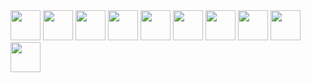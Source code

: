 <img src="https://api.memeland.com/potatoz/images/3751.gif" style="width:48px;height:48px;">
<img src="https://api.memeland.com/potatoz/images/3752.gif" style="width:48px;height:48px;">
<img src="https://api.memeland.com/potatoz/images/3753.gif" style="width:48px;height:48px;">
<img src="https://api.memeland.com/potatoz/images/3754.gif" style="width:48px;height:48px;">
<img src="https://api.memeland.com/potatoz/images/3755.gif" style="width:48px;height:48px;">
<img src="https://api.memeland.com/potatoz/images/3756.gif" style="width:48px;height:48px;">
<img src="https://api.memeland.com/potatoz/images/3757.gif" style="width:48px;height:48px;">
<img src="https://api.memeland.com/potatoz/images/3758.gif" style="width:48px;height:48px;">
<img src="https://api.memeland.com/potatoz/images/3759.gif" style="width:48px;height:48px;">
<img src="https://api.memeland.com/potatoz/images/3760.gif" style="width:48px;height:48px;">
